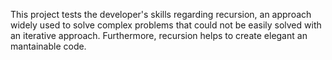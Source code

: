 This project tests the developer's skills regarding recursion, an approach widely used to solve complex problems that could not be easily solved with an iterative approach. Furthermore, recursion helps to create elegant an mantainable code.